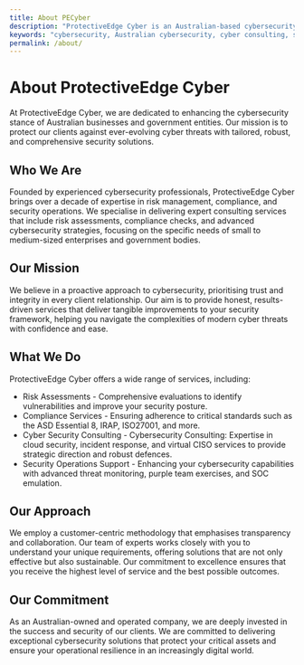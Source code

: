 ```yaml
---
title: About PECyber
description: "ProtectiveEdge Cyber is an Australian-based cybersecurity consulting firm offering comprehensive services to state and local governments, and SMEs."
keywords: "cybersecurity, Australian cybersecurity, cyber consulting, state government cybersecurity, local government cybersecurity, SME cybersecurity, IRAP, ISM, essential 8, e8, ASD, compliance"
permalink: /about/
---
```

# About ProtectiveEdge Cyber
At ProtectiveEdge Cyber, we are dedicated to enhancing the cybersecurity stance of Australian businesses and government entities. Our mission is to protect our clients against ever-evolving cyber threats with tailored, robust, and comprehensive security solutions.

## Who We Are
Founded by experienced cybersecurity professionals, ProtectiveEdge Cyber brings over a decade of expertise in risk management, compliance, and security operations. We specialise in delivering expert consulting services that include risk assessments, compliance checks, and advanced cybersecurity strategies, focusing on the specific needs of small to medium-sized enterprises and government bodies.

## Our Mission
We believe in a proactive approach to cybersecurity, prioritising trust and integrity in every client relationship. Our aim is to provide honest, results-driven services that deliver tangible improvements to your security framework, helping you navigate the complexities of modern cyber threats with confidence and ease.

## What We Do
ProtectiveEdge Cyber offers a wide range of services, including:

*    Risk Assessments - Comprehensive evaluations to identify vulnerabilities and improve your security posture.
*    Compliance Services - Ensuring adherence to critical standards such as the ASD Essential 8, IRAP, ISO27001, and more.
*    Cyber Security Consulting - Cybersecurity Consulting:</strong> Expertise in cloud security, incident response, and virtual CISO services to provide strategic direction and robust defences.
*    Security Operations Support - Enhancing your cybersecurity capabilities with advanced threat monitoring, purple team exercises, and SOC emulation.

## Our Approach
We employ a customer-centric methodology that emphasises transparency and collaboration. Our team of experts works closely with you to understand your unique requirements, offering solutions that are not only effective but also sustainable. Our commitment to excellence ensures that you receive the highest level of service and the best possible outcomes.

## Our Commitment
As an Australian-owned and operated company, we are deeply invested in the success and security of our clients. We are committed to delivering exceptional cybersecurity solutions that protect your critical assets and ensure your operational resilience in an increasingly digital world.
